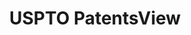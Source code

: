 ---
layout: default
bigquery: https://console.cloud.google.com/bigquery?p=patents-public-data&d=patentsview&page=dataset
citation: Attribution should be given to PatentsView for use, distribution, or derivative
  works.
code: https://github.com/CSSIP-AIR/PatentsView-Code-Snippets/
contributors: USPTO
cost: None
description: 'PatentsView includes US patent data including raw data (summaries, applications,
  pregrant applications), disambugations of inventors and assignees, and inventor
  gender estimates.  Also foreign priority data, # of figures and sheets, and government
  interest statements.'
documentation: https://patentsview.org/query/builder-faqs
last_edit: 04/08/2022, 13:46:24
location: https://patentsview.org/
maintained_by: USPTO
record_creation_timestamp: 12/2/2020 17:20:46
schema_fields:
- classification_data_source
- name_last
- abstract
- publication_number
- deceased
- subclass
- disamb_assignee_id_20181127
- county
- reldocno
- level_two
- term_extension
- num_figures
- _102_date
- series_code
- state
- disamb_inventor_id_20201229
- date
- disamb_inventor_id_20200929
- text
- group
- male
- attribution_status
- number
- subcategory_id
- disamb_assignee_id_20200630
- lapse_of_patent
- fname
- mainclass_id
- _371_date
- filename
- main_group
- male_flag
- subsection_id
- ipc_version_indicator
- uuid
- relkind
- num
- state_fips
- level_three
- symbol_position
- withdrawn
- subgroup
- section_id
- assignee_id
- city
- kind
- category
- type
- exemplary
- application_id
- group_id
- latitude
- name
- contract_award_number
- citation_id
- gi_statement
- status
- field_id
- classification_status
- organization_id
- county_fips
- f371_date
- disclaimer_date
- disamb_assignee_id_20190820
- disamb_inventor_id_20190820
- variety
- doctype
- rule_47
- inventor_id
- field_title
- disamb_inventor_id_20191008
- lname
- subclass_id
- classification_level
- disamb_assignee_id_20200929
- organization
- country
- disamb_inventor_id_20181127
- applicant_type
- disamb_inventor_id_20190312
- rawinventor_id
- latin_name
- name_first
- category_id
- patent_id
- lawyer_id
- location_id
- title
- disamb_assignee_id_20200331
- term_disclaimer
- disamb_assignee_id_20191231
- disamb_inventor_id_20170307
- disamb_inventor_id_20200630
- classification_value
- disamb_assignee_id_20190312
- doc_type
- length
- sequence
- level_one
- rawassignee_id
- term_grant
- subgroup_id
- dependent
- disamb_inventor_id_20180528
- latlong
- role
- rawlocation_id
- disamb_inventor_id_20170808
- designation
- disamb_inventor_id_20191231
- country_transformed
- rel_id
- ipc_class
- id
- action_date
- disamb_assignee_id_20191008
- disamb_inventor_id_20200331
- longitude
- f102_date
- num_claims
- disamb_inventor_id_20171003
- num_sheets
- section
- sector_title
- disamb_inventor_id_20171226
shortname: patentsview
tags:
- disambiguation
- United States
- gender
terms_of_use: Creative Commons Attribution 4.0 International License.
timeframe: 1963-1999
title: USPTO PatentsView
uuid: cf1780b1-e265-4e49-8d1d-83b9cfe0fd9a
---